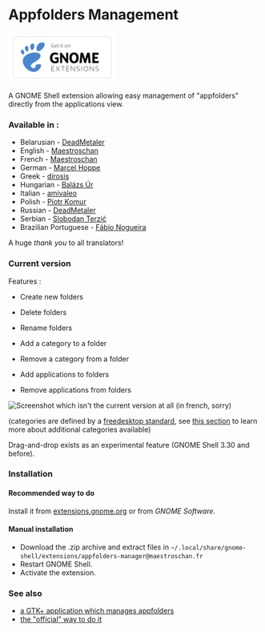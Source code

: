 # Appfolders Management

[<img alt="" height="100" src="https://raw.githubusercontent.com/andyholmes/gnome-shell-extensions-badge/master/get-it-on-ego.svg?sanitize=true">](https://extensions.gnome.org/extension/1217/appfolders-manager/)

A GNOME Shell extension allowing easy management of "appfolders" directly from the applications view.

### Available in :

* Belarusian - [DeadMetaler](https://github.com/DeadMetaler)
* English - [Maestroschan](https://github.com/Maestroschan/)
* French - [Maestroschan](https://github.com/Maestroschan/)
* German - [Marcel Hoppe](https://github.com/hobbypunk90)
* Greek - [dirosis](https://github.com/dirosis)
* Hungarian - [Balázs Úr](https://github.com/urbalazs)
* Italian - [amivaleo](https://github.com/amivaleo)
* Polish - [Piotr Komur](https://github.com/pkomur)
* Russian - [DeadMetaler](https://github.com/DeadMetaler)
* Serbian - [Slobodan Terzić](https://github.com/Faenriis)
* Brazilian Portuguese - [Fábio Nogueira](https://github.com/frnogueira)

A huge _thank you_ to all translators!

### Current version

Features :

* Create new folders
* Delete folders
* Rename folders

* Add a category to a folder
* Remove a category from a folder

* Add applications to folders
* Remove applications from folders

![Screenshot which isn't the current version at all (in french, sorry)](https://i.imgur.com/xNAVlbF.png)

(categories are defined by a [freedesktop standard](https://standards.freedesktop.org/menu-spec/latest/apa.html), see [this section](https://standards.freedesktop.org/menu-spec/latest/apas02.html) to learn more about additional categories available)

Drag-and-drop exists as an experimental feature (GNOME Shell 3.30 and before).

### Installation

#### Recommended way to do

Install it from [extensions.gnome.org](https://extensions.gnome.org/extension/1217/appfolders-manager/) or from *GNOME Software*.

#### Manual installation

* Download the .zip archive and extract files in `~/.local/share/gnome-shell/extensions/appfolders-manager@maestroschan.fr`
* Restart GNOME Shell.
* Activate the extension.

### See also

- [a GTK+ application which manages appfolders](https://github.com/muflone/gnome-appfolders-manager)
- [the "official" way to do it](https://wiki.gnome.org/Apps/Software)

